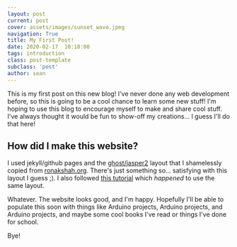 ```yaml
---
layout: post
current: post
cover: assets/images/sunset_wave.jpeg
navigation: True
title: My First Post!
date: 2020-02-17  10:18:00
tags: introduction
class: post-template
subclass: 'post'
author: sean
---
```


This is my first post on this new blog! I've never done any web development before, so this is going to be a cool chance to learn some new stuff! I'm hoping to use this blog to encourage myself to make and share cool stuff. I've always thought it would be fun to show-off my creations... I guess I'll do that here!

## How did I make this website? 
I used jekyll/github pages and the [ghost/jasper2](https://github.com/jekyller/jasper2) layout that I shamelessly copied from [ronakshah.org](https://ronakshah.org). There's just something so... satisfying with this layout I guess ;). I also followed [this tutorial](https://asw.in/blog/Easiest-Way-To-Create-A-Jekyll-Blog) which *happened* to use the same layout. 

Whatever. The website looks good, and I'm happy. Hopefully I'll be able to populate this soon with things like Arduino projects, Arduino projects, and Arduino projects, and maybe some cool books I've read or things I've done for school. 

Bye!
